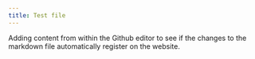 ```yaml
---
title: Test file
---
```


Adding content from within the Github editor to see if the changes to the markdown file automatically register on the website.

